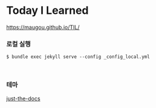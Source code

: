 # Today I Learned

https://maugou.github.io/TIL/

### 로컬 실행

```
$ bundle exec jekyll serve --config _config_local.yml
```

<br>

### 테마

[just-the-docs](https://github.com/pmarsceill/just-the-docs)
